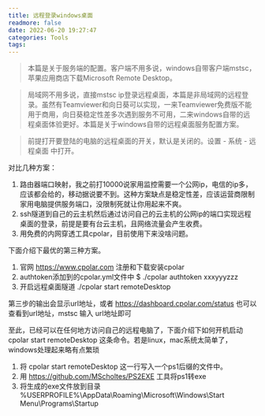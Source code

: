 ```yaml
---
title: 远程登录windows桌面
readmore: false
date: 2022-06-20 19:27:47
categories: Tools
tags:
---
```


> 本篇是关于服务端的配置。客户端不用多说，windows自带客户端mstsc，苹果应用商店下载Microsoft Remote Desktop。

> 局域网不用多说，直接mstsc ip登录远程桌面，本篇是非局域网的远程登录。虽然有Teamviewer和向日葵可以实现，一来Teamviewer免费版不能用于商用，向日葵稳定性差多次遇到服务不可用，二来windows自带的远程桌面体验更好。本篇是关于windows自带的远程桌面服务配置方案。

> 前提打开要登陆的电脑的远程桌面的开关，默认是关闭的。设置 - 系统 - 远程桌面 中打开。

对比几种方案：
1. 路由器端口映射，我之前打10000说家用监控需要一个公网ip，电信的ip多，应该都会给的，移动据说要不到。这种方案缺点是稳定性差，应该运营商限制家用电脑提供服务端口，没限制死就让你用起来不爽。
2. ssh隧道到自己的云主机然后通过访问自己的云主机的公网ip的端口实现远程桌面的登录，前提是要有台云主机，且网络流量会产生收费。
3. 用免费的内网穿透工具cpolar，目前使用下来没啥问题。

下面介绍下最优的第三种方案。

1. 官网 https://www.cpolar.com 注册和下载安装cpolar
2. authtoken添加到的cpolar.yml文件中 $ ./cpolar authtoken xxxyyyzzz
3. 开启远程桌面隧道 ./cpolar start remoteDesktop

第三步的输出会显示url地址，或者 https://dashboard.cpolar.com/status 也可以查看到url地址，mstsc 输入 url地址即可

至此，已经可以在任何地方访问自己的远程电脑了，下面介绍下如何开机启动 cpolar start remoteDesktop 这条命令。若是linux，mac系统太简单了，windows处理起来略有点繁琐

1. 将 cpolar start remoteDesktop 这一行写入一个ps1后缀的文件中。 
2. 用 https://github.com/MScholtes/PS2EXE 工具将ps1转exe
3. 将生成的exe文件放到目录 %USERPROFILE%\AppData\Roaming\Microsoft\Windows\Start Menu\Programs\Startup

